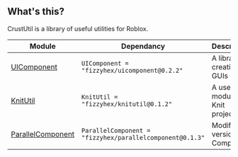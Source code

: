 ## What's this?
CrustUtil is a library of useful utilities for Roblox.

| Module | Dependancy | Description |
| -- | -- | -- |
| [UIComponent](https://fizzyhex.github.io/CrustUtil/api/UIComponent) | `UIComponent = "fizzyhex/uicomponent@0.2.2"` | A library for creating GUIs
| [KnitUtil](https://fizzyhex.github.io/CrustUtil/api/KnitUtil) | `KnitUtil = "fizzyhex/knitutil@0.1.2"` | A useful module for Knit projects
| [ParallelComponent](https://fizzyhex.github.io/CrustUtil/api/ParallelComponent) | `ParallelComponent = "fizzyhex/parallelcomponent@0.1.3"` | Modified version of Component
